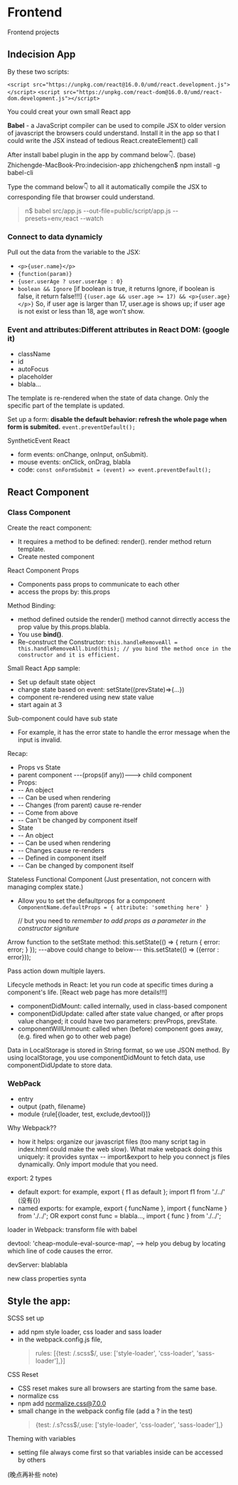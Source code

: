 # Frontend

Frontend projects

## Indecision App

By these two scripts:

`<script src="https://unpkg.com/react@16.0.0/umd/react.development.js"></script>`
`<script src="https://unpkg.com/react-dom@16.0.0/umd/react-dom.development.js"></script>`

You could creat your own small React app

**Babel** - a JavaScript compiler can be used to compile JSX to older version of javascript the browsers could understand.
Install it in the app so that I could write the JSX instead of tedious React.createElement() call

After install babel plugin in the app by command below👇.
(base) Zhichengde-MacBook-Pro:indecision-app zhichengchen\$ npm install -g babel-cli

Type the command below👇 to all it automatically compile the JSX to corresponding file that browser could understand.

> n\$ babel src/app.js --out-file=public/script/app.js --presets=env,react --watch

### Connect to data dynamicly

Pull out the data from the variable to the JSX:

- `<p>{user.name}</p>`
- `{function(param)}`
- `{user.userAge ? user.userAge : 0}`
- `boolean && Ignore` [if boolean is true, it returns Ignore, if boolean is false, it return false!!!]
  `{(user.age && user.age >= 17) && <p>{user.age}</p>}`
  So, if user age is larger than 17, user.age is shows up; if user age is not exist or less than 18, age won't show.

### Event and attributes:Different attributes in React DOM: (google it)

- className
- id
- autoFocus
- placeholder
- blabla...

The template is re-rendered when the state of data change. Only the specific part of the template is updated.

Set up a form:
**disable the default behavior: refresh the whole page when form is submited.**
`event.preventDefault();`

SyntheticEvent React

- form events: onChange, onInput, onSubmit).
- mouse events: onClick, onDrag, blabla
- code:
  `const onFormSubmit = (event) => event.preventDefault();`

## React Component

### Class Component

Create the react component:

- It requires a method to be defined: render(). render method return template.
- Create nested component

React Component Props

- Components pass props to communicate to each other
- access the props by: this.props

Method Binding:

- method defined outside the render() method cannot dirrectly access the prop value by this.props.blabla.
- You use **bind()**.
- Re-construct the Constructor: `this.handleRemoveAll = this.handleRemoveAll.bind(this); // you bind the method once in the constructor and it is efficient.`

Small React App sample:

- Set up default state object
- change state based on event: setState((prevState)=>{...})
- component re-rendered using new state value
- start again at 3

Sub-component could have sub state

- For example, it has the error state to handle the error message when the input is invalid.

Recap:

- Props vs State
- parent component ---(props(if any))---> child component
- Props:
- -- An object
- -- Can be used when rendering
- -- Changes (from parent) cause re-render
- -- Come from above
- -- Can't be changed by component itself
- State
- -- An object
- -- Can be used when rendering
- -- Changes cause re-renders
- -- Defined in component itself
- -- Can be changed by component itself

Stateless Functional Component
(Just presentation, not concern with managing complex state.)

- Allow you to set the defaultprops for a component
  ` ComponentName.defaultProps = { attribute: 'something here' }`

  // but you need to _remember to add props as a parameter in the constructor signiture_

Arrow function to the setState method:
this.setState(() => {
return {
error: error;
}
});
---above could change to below---
this.setState(() => ({error : error}));

Pass action down multiple layers.

Lifecycle methods in React: let you run code at specific times during a component's life.
[React web page has more details!!!]

- componentDidMount: called internally, used in class-based component
- componentDidUpdate: called after state value changed, or after props value changed; it could have two parameters: prevProps, prevState.
- componentWillUnmount: called when (before) component goes away, (e.g. fired when go to other web page)

Data in LocalStorage is stored in String format, so we use JSON method.
By using localStorage, you use componentDidMount to fetch data, use componentDidUpdate to store data.

### WebPack

- entry
- output {path, filename}
- module {rule[{loader, test, exclude,devtool}]}

Why Webpack??

- how it helps: organize our javascript files (too many script tag in index.html could make the web slow). What make webpack doing this uniquely: it provides syntax -- import&export to help you connect js files dynamically. Only import module that you need.

export: 2 types

- default export: for example, export { f1 as default }; import f1 from './../' (没有{})
- named exports: for example, export { funcName }, import { funcName } from './../'; OR export const func = blabla..., import { func } from './../';

loader in Webpack:
transform file with babel

devtool: 'cheap-module-eval-source-map', --> help you debug by locating which line of code causes the error.

devServer: blablabla

new class properties synta

## Style the app:

SCSS set up

- add npm style loader, css loader and sass loader
- in the webpack.config.js file,
  > rules: [{test: /\.scss\$/, use: ['style-loader', 'css-loader', 'sass-loader'],}]

CSS Reset

- CSS reset makes sure all browsers are starting from the same base.
- normalize css
- npm add normalize.css@7.0.0
- small change in the webpack config file (add a ? in the test)
  > {test: /\.s?css\$/,use: ['style-loader', 'css-loader', 'sass-loader'],}

Theming with variables

- setting file always come first so that variables inside can be accessed by others

(晚点再补些 note)
